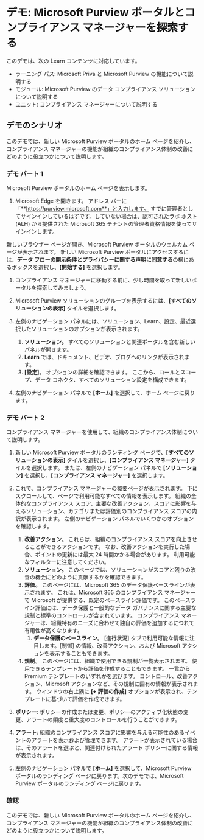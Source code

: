 <!---
---
デモ: タイトル: 'Microsoft Purview ポータルとコンプライアンス マネージャーの詳細を確認する' ラーニング パス/モジュール/ユニット: 'Microsoft Priva と Microsoft Purview の機能について説明する; モジュール 2: Microsoft Purview のデータ コンプライアンス ソリューションについて説明する; ユニット 4: コンプライアンス マネージャーについて説明する'
---
--->

# デモ: Microsoft Purview ポータルとコンプライアンス マネージャーを探索する

このデモは、次の Learn コンテンツに対応しています。

- ラーニング パス: Microsoft Priva と Microsoft Purview の機能について説明する
- モジュール: Microsoft Purview のデータ コンプライアンス ソリューションについて説明する
- ユニット: コンプライアンス マネージャーについて説明する

## デモのシナリオ

このデモでは、新しい Microsoft Purview ポータルのホーム ページを紹介し、コンプライアンス マネージャーの機能が組織のコンプライアンス体制の改善にどのように役立つかについて説明します。

### デモ パート 1

Microsoft Purview ポータルのホーム ページを表示します。

1. Microsoft Edge を開きます。 アドレス バーに「**https://purview.microsoft.com**」と入力します。 すでに管理者としてサインインしているはずです。していない場合は、認可されたラボ ホスト (ALH) から提供された Microsoft 365 テナントの管理者資格情報を使ってサインインします。

新しいブラウザー ページが開き、Microsoft Purview ポータルのウェルカム ページが表示されます。  新しい Microsoft Purview ポータルにアクセスするには、**データ フローの開示条件とプライバシーに関する声明に同意する**の横にあるボックスを選択し、**[開始する]** を選択します。  

1. コンプライアンス マネージャーに移動する前に、少し時間を取って新しいポータルを探索してみましょう。

1. Microsoft Purview ソリューションのグループを表示するには、**[すべてのソリューションの表示]** タイルを選択します。

1. 左側のナビゲーション パネルには、ソリューション、Learn、設定、最近選択したソリューションのオプションが表示されます。
    1. **ソリューション。** すべてのソリューションと関連ポータルを含む新しいパネルが開きます。
    1. **Learn** では、ドキュメント、ビデオ、ブログへのリンクが表示されます。
    1. **[設定]**。 オプションの詳細を確認できます。 ここから、ロールとスコープ、データ コネクタ、すべてのソリューション設定を構成できます。

1. 左側のナビゲーション パネルで **[ホーム]** を選択して、ホーム ページに戻ります。

### デモ パート 2

コンプライアンス マネージャーを使用して、組織のコンプライアンス体制について説明します。

1. 新しい Microsoft Purview ポータルのランディング ページで、**[すべてのソリューションの表示]** タイルを選択し、**[コンプライアンス マネージャー]** タイルを選択します。 または、左側のナビゲーション パネルで **[ソリューション]** を選択し、**[コンプライアンス マネージャー]** を選択します。

1. これで、コンプライアンス マネージャーの概要ページが表示されます。 下にスクロールして、ページで利用可能なすべての情報を表示します。  組織の全体的なコンプライアンス スコア、主要な改善アクション、スコアに影響を与えるソリューション、カテゴリまたは評価別のコンプライアンス スコアの内訳が表示されます。 左側のナビゲーション パネルでいくつかのオプションを確認します。
    1. **改善アクション**。  これらは、組織のコンプライアンス スコアを向上させることができるアクションです。 なお、改善アクションを実行した場合、ポイントの更新には最大 24 時間かかる場合があります。  利用可能なフィルターに注意してください。
    1. **ソリューション。** このページでは、ソリューションがスコアと残りの改善の機会にどのように貢献するかを確認できます。
    1. **評価。** このページには、Microsoft 365 のデータ保護ベースラインが表示されます。  これは、Microsoft 365 のコンプライアンス マネージャーで Microsoft が提供する、既定のベースライン評価です。  このベースライン評価には、データ保護と一般的なデータ ガバナンスに関する主要な規制と標準のコントロールが含まれています。 コンプライアンス マネージャーは、組織特有のニーズに合わせて独自の評価を追加するにつれて有用性が高くなります。
        1. **データ保護のベースライン**。  [進行状況] タブで利用可能な情報に注目します。[制御] の情報、改善アクション、および Microsoft アクションを表示することもできます。  
    1. **規制**。  このページには、組織で使用できる規制が一覧表示されます。 使用できるテンプレートから評価を作成することもできます。  一覧から Premium テンプレートのいずれかを選びます。  コントロール、改善アクション、Microsoft アクションなど、その規制に固有の情報が表示されます。  ウィンドウの右上隅に **[+ 評価の作成]** オプションが表示され、テンプレートに基づいて評価を作成できます。
1. **ポリシー**: ポリシーの作成または変更、ポリシーのアクティブ化状態の変更、アラートの頻度と重大度のコントロールを行うことができます。 
1. **アラート**: 組織のコンプライアンス スコアに影響を与える可能性のあるイベントのアラートを表示および管理できます。  アラートが表示されている場合は、そのアラートを選ぶと、関連付けられたアラート ポリシーに関する情報が表示されます。

1. 左側のナビゲーション パネルで **[ホーム]** を選択して、Microsoft Purview ポータルのランディング ページに戻ります。次のデモでは、Microsoft Purview ポータルのランディング ページに戻ります。

### 確認

このデモでは、新しい Microsoft Purview ポータルのホーム ページを紹介し、コンプライアンス マネージャーの機能が組織のコンプライアンス体制の改善にどのように役立つかについて説明します。
